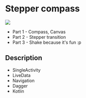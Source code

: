 # Stepper compass

![](https://media.giphy.com/media/jan5jb1SNhZqDIaqVs/giphy.gif)

- Part 1 - Compass, Canvas
- Part 2 - Stepper transition
- Part 3 - Shake because it's fun :p
## Description
- SingleActivity 
- LiveData
- Navigation
- Dagger
- Kotlin 
